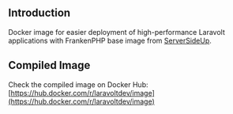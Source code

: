 ## Introduction

Docker image for easier deployment of high-performance Laravolt applications with FrankenPHP base image from [ServerSideUp](https://serversideup.net).

## Compiled Image

Check the compiled image on Docker Hub: [https://hub.docker.com/r/laravoltdev/image](https://hub.docker.com/r/laravoltdev/image)

